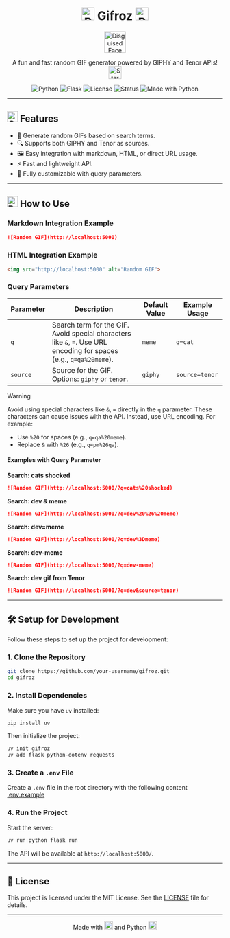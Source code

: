 <div align="center">

# <img src="https://raw.githubusercontent.com/Tarikul-Islam-Anik/Animated-Fluent-Emojis/master/Emojis/Activities/Party%20Popper.png" alt="Party Popper" width="30" height="30" /> Gifroz <img src="https://raw.githubusercontent.com/Tarikul-Islam-Anik/Animated-Fluent-Emojis/master/Emojis/Activities/Party%20Popper.png" alt="Party Popper" width="30" height="30" />

<img src="https://raw.githubusercontent.com/Tarikul-Islam-Anik/Animated-Fluent-Emojis/master/Emojis/Smilies/Disguised%20Face.png" alt="Disguised Face" width="50" height="50" />

A fun and fast random GIF generator powered by GIPHY and Tenor APIs! <img src="https://raw.githubusercontent.com/Tarikul-Islam-Anik/Animated-Fluent-Emojis/master/Emojis/Travel%20and%20places/Star.png" alt="Star" width="30" height="30" />

![Python](https://img.shields.io/badge/Python-3.12-blue?logo=python&logoColor=white&style=for-the-badge)
![Flask](https://img.shields.io/badge/Flask-3.1.1-green?logo=flask&logoColor=white&style=for-the-badge)
![License](https://img.shields.io/badge/License-MIT-yellow?logo=open-source-initiative&logoColor=white&style=for-the-badge)
![Status](https://img.shields.io/badge/Status-Active-brightgreen?logo=github&logoColor=white&style=for-the-badge)
![Made with Python](http://ForTheBadge.com/images/badges/made-with-python.svg)

</div>

---

## <img src="https://raw.githubusercontent.com/Tarikul-Islam-Anik/Animated-Fluent-Emojis/master/Emojis/Travel%20and%20places/Glowing%20Star.png" alt="Glowing Star" width="25" height="25" /> Features

- 🎨 Generate random GIFs based on search terms.
- 🔍 Supports both GIPHY and Tenor as sources.
- 🖼️ Easy integration with markdown, HTML, or direct URL usage.
- ⚡ Fast and lightweight API.
- 🔧 Fully customizable with query parameters.

---

## <img src="https://raw.githubusercontent.com/Tarikul-Islam-Anik/Animated-Fluent-Emojis/master/Emojis/Travel%20and%20places/Rocket.png" alt="Rocket" width="25" height="25" /> How to Use

### Markdown Integration Example
```markdown
![Random GIF](http://localhost:5000)
```

### HTML Integration Example
```html
<img src="http://localhost:5000" alt="Random GIF">
```
### Query Parameters

| Parameter | Description                                                                 | Default Value | Example Usage                     |
|-----------|-----------------------------------------------------------------------------|---------------|-----------------------------------|
| `q`       | Search term for the GIF. Avoid special characters like `&`, `=`. Use URL encoding for spaces (e.g., `q=qa%20meme`). | `meme`        | `q=cat`                        |
| `source`  | Source for the GIF. Options: `giphy` or `tenor`.                           | `giphy`       | `source=tenor`                   |

> [!WARNING]  
> Avoid using special characters like `&`, `=` directly in the `q` parameter. These characters can cause issues with the API. Instead, use URL encoding. For example:
> - Use `%20` for spaces (e.g., `q=qa%20meme`).
> - Replace `&` with `%26` (e.g., `q=pm%26qa`).

#### Examples with Query Parameter

**Search: cats shocked**
```markdown
![Random GIF](http://localhost:5000/?q=cats%20shocked)
```

**Search: dev & meme**
```markdown
![Random GIF](http://localhost:5000/?q=dev%20%26%20meme)
```

**Search: dev=meme**
```markdown
![Random GIF](http://localhost:5000/?q=dev%3Dmeme)
```

**Search: dev-meme**
```markdown
![Random GIF](http://localhost:5000/?q=dev-meme)
```

**Search: dev gif from Tenor**
```markdown
![Random GIF](http://localhost:5000/?q=dev&source=tenor)
```

---

## 🛠️ Setup for Development

Follow these steps to set up the project for development:

### 1. Clone the Repository
```bash
git clone https://github.com/your-username/gifroz.git
cd gifroz
```

### 2. Install Dependencies
Make sure you have `uv` installed:
```bash
pip install uv
```
Then initialize the project:
```bash
uv init gifroz
uv add flask python-dotenv requests
```

### 3. Create a `.env` File
Create a `.env` file in the root directory with the following  content [.env.example](.env.example)

### 4. Run the Project
Start the server:
```bash
uv run python flask run
```
The API will be available at `http://localhost:5000/`.

---

## 📜 License

This project is licensed under the MIT License. See the [LICENSE](LICENSE) file for details.

---

<div align="center">

Made with <img src="https://raw.githubusercontent.com/Tarikul-Islam-Anik/Animated-Fluent-Emojis/master/Emojis/Smilies/Red%20Heart.png" alt="Heart" width="20" height="20" /> and Python <img src="https://raw.githubusercontent.com/Tarikul-Islam-Anik/Animated-Fluent-Emojis/master/Emojis/Animals/Snake.png" alt="Snake" width="20" height="20" />

</div>